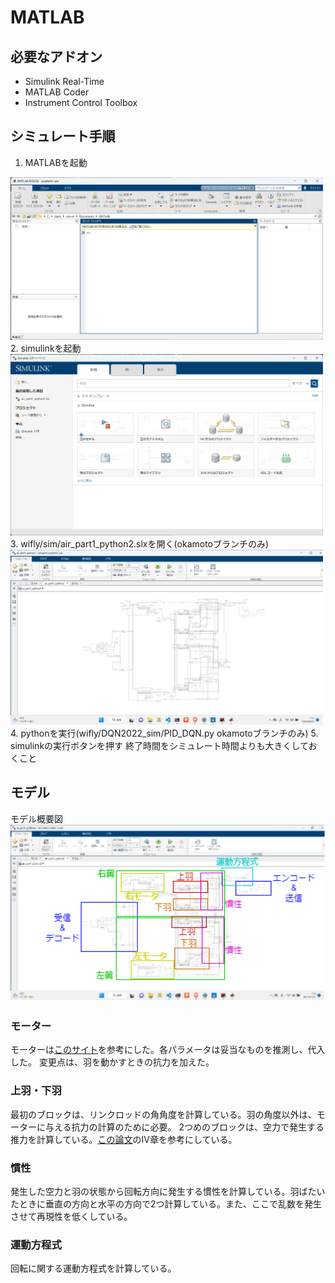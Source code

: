# MATLAB

## 必要なアドオン
- Simulink Real-Time
- MATLAB Coder
- Instrument Control Toolbox
  
## シミュレート手順
1. MATLABを起動
<img src=./img/matlab.png width=500>
2. simulinkを起動
<img src=./img/simulink.png width=500>
3. wifly/sim/air_part1_python2.slxを開く(okamotoブランチのみ)
<img src=./img/model.png width=500>
4. pythonを実行(wifly/DQN2022_sim/PID_DQN.py okamotoブランチのみ)
5. simulinkの実行ボタンを押す
終了時間をシミュレート時間よりも大きくしておくこと

## モデル
モデル概要図
<img src=./img/model_.png width=700>

### モーター
モーターは[このサイト](https://www.paltek.co.jp/techblog/techinfo/220107_01)を参考にした。各パラメータは妥当なものを推測し、代入した。
変更点は、羽を動かすときの抗力を加えた。

### 上羽・下羽
最初のブロックは、リンクロッドの角角度を計算している。羽の角度以外は、モーターに与える抗力の計算のために必要。
2つめのブロックは、空力で発生する推力を計算している。[この論文](https://engineering.purdue.edu/~xdeng/TRO06a.pdf)のⅣ章を参考にしている。

### 慣性
発生した空力と羽の状態から回転方向に発生する慣性を計算している。羽ばたいたときに垂直の方向と水平の方向で2つ計算している。また、ここで乱数を発生させて再現性を低くしている。

### 運動方程式
回転に関する運動方程式を計算している。